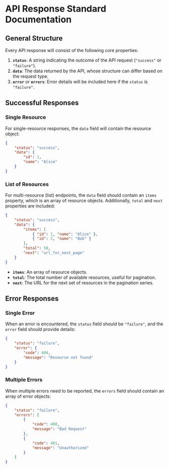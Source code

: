 # API Response Standard Documentation

## General Structure

Every API response will consist of the following core properties:

1. **`status`**: A string indicating the outcome of the API request (`"success"` or `"failure"`).
2. **`data`**: The data returned by the API, whose structure can differ based on the request type.
3. **`error`** or **`errors`**: Error details will be included here if the `status` is `"failure"`.

## Successful Responses

### Single Resource

For single-resource responses, the `data` field will contain the resource object:

```json
{
	"status": "success",
	"data": {
		"id": 1,
		"name": "Alice"
	}
}
```

### List of Resources

For multi-resource (list) endpoints, the `data` field should contain an `items` property, which is an array of resource
objects. Additionally, `total` and `next` properties are included:

```json
{
	"status": "success",
	"data": {
		"items": [
			{ "id": 1, "name": "Alice" },
			{ "id": 2, "name": "Bob" }
		],
		"total": 50,
		"next": "url_for_next_page"
	}
}
```

-   **`items`**: An array of resource objects.
-   **`total`**: The total number of available resources, useful for pagination.
-   **`next`**: The URL for the next set of resources in the pagination series.

## Error Responses

### Single Error

When an error is encountered, the `status` field should be `"failure"`, and the `error` field should provide details:

```json
{
	"status": "failure",
	"error": {
		"code": 404,
		"message": "Resource not found"
	}
}
```

### Multiple Errors

When multiple errors need to be reported, the `errors` field should contain an array of error objects:

```json
{
	"status": "failure",
	"errors": [
		{
			"code": 400,
			"message": "Bad Request"
		},
		{
			"code": 401,
			"message": "Unauthorized"
		}
	]
}
```
